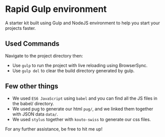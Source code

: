 # Rapid Gulp environment

A starter kit built using Gulp and NodeJS environment to help you start your projects faster.


## Used Commands
Navigate to the project directory then:
- Use `gulp` to run the project with live reloading using BrowserSync.
- Use `gulp del` to clear the build directory generated by gulp.


## Few other things
- We used `ES6 JavaScript` using `babel` and you can find all the JS files in the babel/ directory.
- We used pug to generate our html `pug/`, and we linked them together with JSON data `data/`.
- We used `stylus` together with `kouto-swiss` to generate our css files.


For any further assistance, be free to hit me up!
